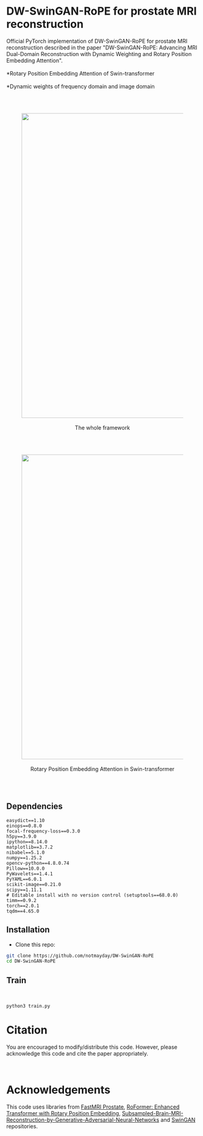# DW-SwinGAN-RoPE for prostate MRI reconstruction

Official PyTorch implementation of DW-SwinGAN-RoPE for prostate MRI reconstruction described in the paper "DW-SwinGAN-RoPE: Advancing MRI Dual-Domain Reconstruction with Dynamic Weighting and Rotary Position Embedding Attention".
<br />
<br />
*Rotary Position Embedding Attention of Swin-transformer
<br />
<br />
*Dynamic weights of frequency domain and image domain

<br />
<br />

<div align="center">
  <figure> 
    <img src="./asserts/framework.png" width="800px">
    <figcaption><br />The whole framework</figcaption> 
  </figure> 
</div>

<br />
<br />

<div align="center">
  <figure> 
    <img src="./asserts/RoPE Attention.png" width="800px">
    <figcaption><br />Rotary Position Embedding Attention in Swin-transformer</figcaption> 
    <figure> 
</div>

<br />
<br />

## Dependencies

```
easydict==1.10
einops==0.8.0
focal-frequency-loss==0.3.0
h5py==3.9.0
ipython==8.14.0
matplotlib==3.7.2
nibabel==5.1.0
numpy==1.25.2
opencv-python==4.8.0.74
Pillow==10.0.0
PyWavelets==1.4.1
PyYAML==6.0.1
scikit-image==0.21.0
scipy==1.11.1
# Editable install with no version control (setuptools==68.0.0)
timm==0.9.2
torch==2.0.1
tqdm==4.65.0
```

## Installation
- Clone this repo:
```bash
git clone https://github.com/notmayday/DW-SwinGAN-RoPE
cd DW-SwinGAN-RoPE
```

## Train

<br />

```
python3 train.py 

```

# Citation
You are encouraged to modify/distribute this code. However, please acknowledge this code and cite the paper appropriately.


<br />

# Acknowledgements

This code uses libraries from [FastMRI Prostate](https://github.com/cai2r/fastMRI_prostate), [RoFormer: Enhanced Transformer with Rotary Position Embedding](https://huggingface.co/docs/transformers/model_doc/roformer), [Subsampled-Brain-MRI-Reconstruction-by-Generative-Adversarial-Neural-Networks](https://github.com/ItamarDavid/Subsampled-Brain-MRI-Reconstruction-by-Generative-Adversarial-Neural-Networks) and [SwinGAN](https://github.com/learnerzx/SwinGAN) repositories.

